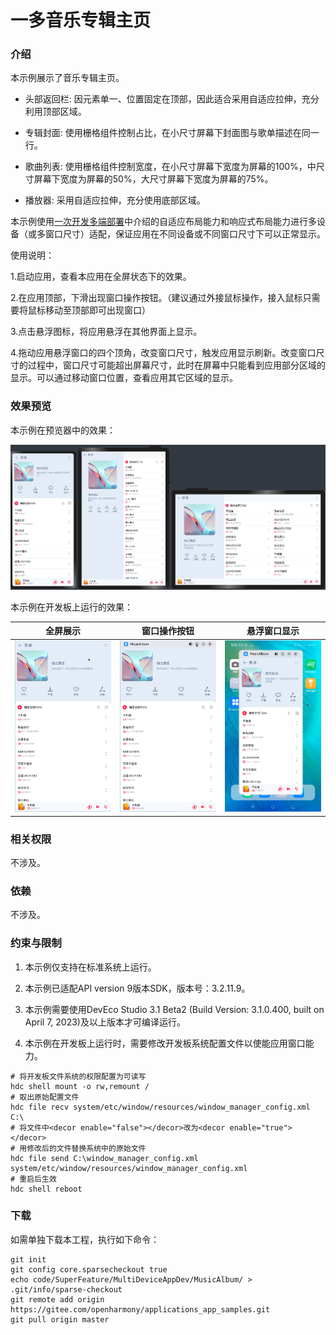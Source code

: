 # 一多音乐专辑主页

### 介绍

本示例展示了音乐专辑主页。

* 头部返回栏: 因元素单一、位置固定在顶部，因此适合采用自适应拉伸，充分利用顶部区域。

* 专辑封面: 使用栅格组件控制占比，在小尺寸屏幕下封面图与歌单描述在同一行。

* 歌曲列表: 使用栅格组件控制宽度，在小尺寸屏幕下宽度为屏幕的100%，中尺寸屏幕下宽度为屏幕的50%，大尺寸屏幕下宽度为屏幕的75%。

* 播放器: 采用自适应拉伸，充分使用底部区域。

本示例使用[一次开发多端部署](https://gitee.com/openharmony/docs/tree/master/zh-cn/application-dev/key-features/multi-device-app-dev)中介绍的自适应布局能力和响应式布局能力进行多设备（或多窗口尺寸）适配，保证应用在不同设备或不同窗口尺寸下可以正常显示。

使用说明：

1.启动应用，查看本应用在全屏状态下的效果。

2.在应用顶部，下滑出现窗口操作按钮。（建议通过外接鼠标操作，接入鼠标只需要将鼠标移动至顶部即可出现窗口）

3.点击悬浮图标，将应用悬浮在其他界面上显示。

4.拖动应用悬浮窗口的四个顶角，改变窗口尺寸，触发应用显示刷新。改变窗口尺寸的过程中，窗口尺寸可能超出屏幕尺寸，此时在屏幕中只能看到应用部分区域的显示。可以通过移动窗口位置，查看应用其它区域的显示。

### 效果预览

本示例在预览器中的效果：

![](screenshots/device/img3.png)

本示例在开发板上运行的效果：

|全屏展示               |窗口操作按钮          |悬浮窗口显示          |
|---------------------|--------------------|--------------------|
|![](screenshots/device/index.png)|![](screenshots/device/img1.png)|![](screenshots/device/img2.png)|

### 相关权限

不涉及。

### 依赖

不涉及。

### 约束与限制

1. 本示例仅支持在标准系统上运行。

2. 本示例已适配API version 9版本SDK，版本号：3.2.11.9。

3. 本示例需要使用DevEco Studio 3.1 Beta2 (Build Version: 3.1.0.400, built on April 7, 2023)及以上版本才可编译运行。

4. 本示例在开发板上运行时，需要修改开发板系统配置文件以使能应用窗口能力。

```shell
# 将开发板文件系统的权限配置为可读写
hdc shell mount -o rw,remount /
# 取出原始配置文件
hdc file recv system/etc/window/resources/window_manager_config.xml C:\
# 将文件中<decor enable="false"></decor>改为<decor enable="true"></decor>
# 用修改后的文件替换系统中的原始文件
hdc file send C:\window_manager_config.xml system/etc/window/resources/window_manager_config.xml
# 重启后生效
hdc shell reboot
```

### 下载

如需单独下载本工程，执行如下命令：
```
git init
git config core.sparsecheckout true
echo code/SuperFeature/MultiDeviceAppDev/MusicAlbum/ > .git/info/sparse-checkout
git remote add origin https://gitee.com/openharmony/applications_app_samples.git
git pull origin master
```